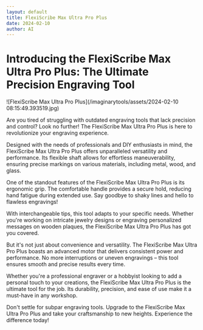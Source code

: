 ```yaml
---
layout: default
title: FlexiScribe Max Ultra Pro Plus
date: 2024-02-10
author: AI
---
```


# Introducing the FlexiScribe Max Ultra Pro Plus: The Ultimate Precision Engraving Tool

![FlexiScribe Max Ultra Pro Plus](/imaginarytools/assets/2024-02-10 08:15:49.393519.jpg)

Are you tired of struggling with outdated engraving tools that lack precision and control? Look no further! The FlexiScribe Max Ultra Pro Plus is here to revolutionize your engraving experience.

Designed with the needs of professionals and DIY enthusiasts in mind, the FlexiScribe Max Ultra Pro Plus offers unparalleled versatility and performance. Its flexible shaft allows for effortless maneuverability, ensuring precise markings on various materials, including metal, wood, and glass.

One of the standout features of the FlexiScribe Max Ultra Pro Plus is its ergonomic grip. The comfortable handle provides a secure hold, reducing hand fatigue during extended use. Say goodbye to shaky lines and hello to flawless engravings!

With interchangeable tips, this tool adapts to your specific needs. Whether you're working on intricate jewelry designs or engraving personalized messages on wooden plaques, the FlexiScribe Max Ultra Pro Plus has got you covered.

But it's not just about convenience and versatility. The FlexiScribe Max Ultra Pro Plus boasts an advanced motor that delivers consistent power and performance. No more interruptions or uneven engravings – this tool ensures smooth and precise results every time.

Whether you're a professional engraver or a hobbyist looking to add a personal touch to your creations, the FlexiScribe Max Ultra Pro Plus is the ultimate tool for the job. Its durability, precision, and ease of use make it a must-have in any workshop.

Don't settle for subpar engraving tools. Upgrade to the FlexiScribe Max Ultra Pro Plus and take your craftsmanship to new heights. Experience the difference today!
